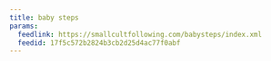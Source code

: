 ```yaml
---
title: baby steps
params:
  feedlink: https://smallcultfollowing.com/babysteps/index.xml
  feedid: 17f5c572b2824b3cb2d25d4ac77f0abf
---
```

